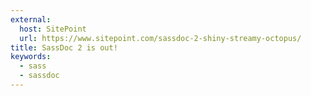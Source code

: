 ```yaml
---
external:
  host: SitePoint
  url: https://www.sitepoint.com/sassdoc-2-shiny-streamy-octopus/
title: SassDoc 2 is out!
keywords:
  - sass
  - sassdoc
---
```

